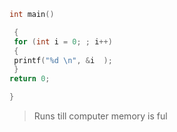 	
```c
int main()

 {
 for (int i = 0; ; i++)
 {
 printf("%d \n", &i  );
 }
return 0;

}
```

> Runs till computer memory is ful
